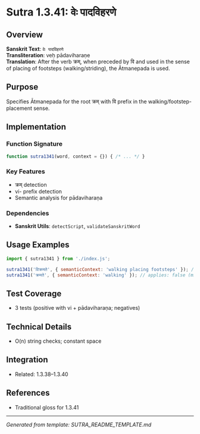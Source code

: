 # Sutra 1.3.41: वेः पादविहरणे

## Overview

**Sanskrit Text**: `वेः पादविहरणे`  
**Transliteration**: veḥ pādaviharaṇe  
**Translation**: After the verb क्रम्, when preceded by वि and used in the sense of placing of footsteps (walking/striding), the Ātmanepada is used.

## Purpose

Specifies Ātmanepada for the root क्रम् with वि prefix in the walking/footstep-placement sense.

## Implementation

### Function Signature
```javascript
function sutra1341(word, context = {}) { /* ... */ }
```

### Key Features
- क्रम् detection
- vi- prefix detection
- Semantic analysis for pādaviharaṇa

### Dependencies
- **Sanskrit Utils**: `detectScript`, `validateSanskritWord`

## Usage Examples

```javascript
import { sutra1341 } from './index.js';

sutra1341('विक्रमते', { semanticContext: 'walking placing footsteps' }); // applies: true
sutra1341('क्रमते', { semanticContext: 'walking' }); // applies: false (missing vi-)
```

## Test Coverage

- 3 tests (positive with vi + pādaviharaṇa; negatives)

## Technical Details

- O(n) string checks; constant space

## Integration

- Related: 1.3.38–1.3.40

## References

- Traditional gloss for 1.3.41

---

*Generated from template: SUTRA_README_TEMPLATE.md*
